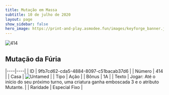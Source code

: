 ```yaml
---
title: Mutação em Massa
subtitle: 10 de julho de 2020
layout: page
show_sidebar: false
hero_image: https://print-and-play.asmodee.fun/images/keyforge_banner.jpg
---
```


![414](https://cdn.keyforgegame.com/media/card_front/pt/479_414_FFG6Q4WP3J73_pt.png)

## Mutação da Fúria

|----|----|
| ID | 9fb7cd62-cda5-4884-8097-c51bacab37d6 |
| Número | 414 |
| Casa | ![Untamed](https://archonarcana.com/images/thumb/b/bd/Untamed.png/22px-Untamed.png "Indomados") |
| Tipo | Ação |
| Bônus | 1A |
| Texto | Jogar: Até o início do seu próximo turno, uma criatura ganha emboscada 3 e o atributo Mutante. |
| Raridade | Especial Fixo |
